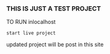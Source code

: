 ### THIS IS JUST A TEST PROJECT
TO RUN inlocalhost
```
start live project
```
updated project will be post in this site
